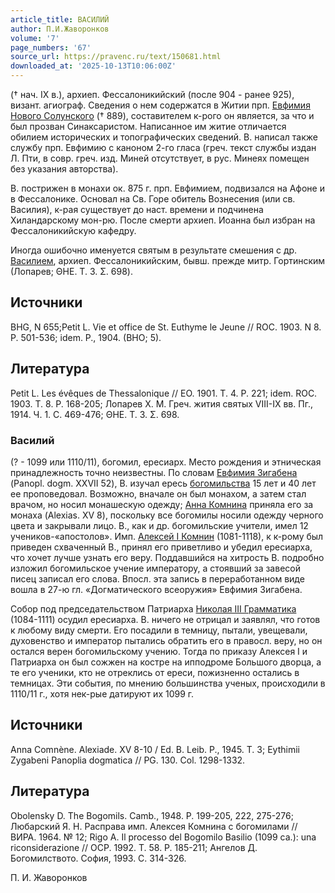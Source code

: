 ```yaml
---
article_title: ВАСИЛИЙ
author: П.И.Жаворонков
volume: '7'
page_numbers: '67'
source_url: https://pravenc.ru/text/150681.html
downloaded_at: '2025-10-13T10:06:00Z'
---
```


(† нач. IX в.), архиеп. Фессалоникийский (после 904 - ранее 925), визант. агиограф. Сведения о нем содержатся в Житии прп. [Евфимия Нового Солунского](<https://pravenc.ru/text/Евфимия Нового Солунского.html>) († 889), составителем к-рого он является, за что и был прозван Синаксаристом. Написанное им житие отличается обилием исторических и топографических сведений. В. написал также службу прп. Евфимию с каноном 2-го гласа (греч. текст службы издан Л. Пти, в совр. греч. изд. Миней отсутствует, в рус. Минеях помещен без указания авторства).

В. пострижен в монахи ок. 875 г. прп. Евфимием, подвизался на Афоне и в Фессалонике. Основал на Св. Горе обитель Вознесения (или св. Василия), к-рая существует до наст. времени и подчинена Хиландарскому мон-рю. После смерти архиеп. Иоанна был избран на Фессалоникийскую кафедру.

Иногда ошибочно именуется святым в результате смешения с др. [Василием](https://pravenc.ru/text/Василий.html), архиеп. Фессалоникийским, бывш. прежде митр. Гортинским (Лопарев; ΘΗΕ. Τ. 3. Σ. 698).

## Источники

BHG, N 655;Petit L. Vie et office de St. Euthyme le Jeune // ROC. 1903. N 8. P. 501-536; idem. P., 1904. (BHO; 5).

## Литература

Petit L. Les évêques de Thessalonique // EO. 1901. T. 4. P. 221; idem. ROC. 1903. T. 8. P. 168-205; Лопарев Х. М. Греч. жития святых VIII-IX вв. Пг., 1914. Ч. 1. С. 469-476; ΘΗΕ. Τ. 3. Σ. 698.

### Василий

(? - 1099 или 1110/11), богомил, ересиарх. Место рождения и этническая принадлежность точно неизвестны. По словам [Евфимия Зигабена](<https://pravenc.ru/text/Евфимий Зигабен.html>) (Panopl. dogm. XXVII 52), В. изучал ересь [богомильства](https://pravenc.ru/text/богомильства.html) 15 лет и 40 лет ее проповедовал. Возможно, вначале он был монахом, а затем стал врачом, но носил монашескую одежду; [Анна Комнина](<https://pravenc.ru/text/Анна Комнина.html>) приняла его за монаха (Alexias. XV 8), поскольку все богомилы носили одежду черного цвета и закрывали лицо. В., как и др. богомильские учители, имел 12 учеников-«апостолов». Имп. [Алексей I Комнин](<https://pravenc.ru/text/Алексей I Комнин.html>) (1081-1118), к к-рому был приведен схваченный В., принял его приветливо и убедил ересиарха, что хочет лучше узнать его веру. Поддавшийся на хитрость В. подробно изложил богомильское учение императору, а стоявший за завесой писец записал его слова. Впосл. эта запись в переработанном виде вошла в 27-ю гл. «Догматического всеоружия» Евфимия Зигабена.

Собор под председательством Патриарха [Николая III Грамматика](<https://pravenc.ru/text/Николай III Грамматик.html>) (1084-1111) осудил ересиарха. В. ничего не отрицал и заявлял, что готов к любому виду смерти. Его посадили в темницу, пытали, увещевали, духовенство и император пытались обратить его в правосл. веру, но он остался верен богомильскому учению. Тогда по приказу Алексея I и Патриарха он был сожжен на костре на ипподроме Большого дворца, а те его ученики, кто не отреклись от ереси, пожизненно остались в темницах. Эти события, по мнению большинства ученых, происходили в 1110/11 г., хотя нек-рые датируют их 1099 г.

## Источники

Anna Comnène. Alexiade. XV 8-10 / Ed. B. Leib. P., 1945. T. 3; Eythimii Zygabeni Panoplia dogmatica // PG. 130. Col. 1298-1332.

## Литература

Obolensky D. The Bogomils. Camb., 1948. P. 199-205, 222, 275-276; Любарский Я. Н. Расправа имп. Алексея Комнина с богомилами // ВИРА. 1964. № 12; Rigo A. Il processo del Bogomilo Basilio (1099 ca.): una riconsiderazione // OCP. 1992. T. 58. Р. 185-211; Ангелов Д. Богомилството. София, 1993. С. 314-326.

П. И. Жаворонков
